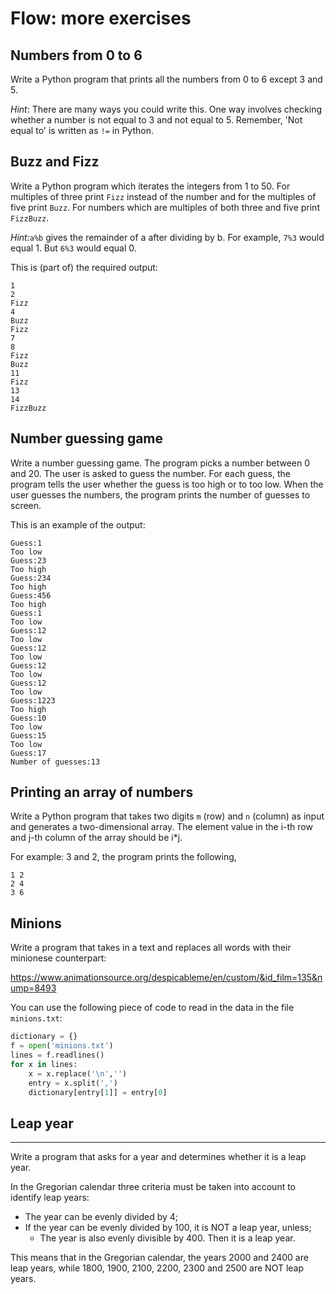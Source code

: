 # Flow: more exercises

## Numbers from 0 to 6

Write a Python program that prints all the numbers from 0 to 6 except 3 and 5.

*Hint*: There are many ways you could write this. One way involves checking  whether a number is not equal to 3 and not equal to 5. Remember, 'Not equal to' is  written as `!=` in Python.

## Buzz and Fizz

Write a Python program which iterates the integers from 1 to 50. For  multiples of three print `Fizz` instead of the number and for the  multiples of five print `Buzz`. For numbers which are multiples of both  three and five print `FizzBuzz`.

*Hint:*`a%b` gives the remainder of a after dividing by b. For example, `7%3` would equal 1. But `6%3` would equal 0.

This is (part of) the required output:

```
1
2
Fizz
4
Buzz
Fizz
7
8
Fizz
Buzz
11
Fizz
13
14
FizzBuzz
```

## Number guessing game

Write a number guessing game. The program picks a number between 0  and 20. The user is asked to guess the number. For each guess, the  program tells the user whether the guess is too high or to too low. When the user guesses the numbers, the program prints the number of guesses to screen. 

This is an example of the output:

```
Guess:1
Too low
Guess:23
Too high
Guess:234
Too high
Guess:456
Too high
Guess:1
Too low
Guess:12
Too low
Guess:12
Too low
Guess:12
Too low
Guess:12
Too low
Guess:1223
Too high
Guess:10
Too low
Guess:15
Too low
Guess:17
Number of guesses:13
```

## Printing an array of numbers

Write a Python program that takes two digits `m` (row) and `n` (column) as input and generates a two-dimensional array. The element value in the i-th row and j-th column of the array should be i*j.

For example: 3 and 2, the program prints the following,

```
1 2
2 4
3 6
```

## Minions

Write a program that takes in a text and replaces all words with their minionese counterpart:

https://www.animationsource.org/despicableme/en/custom/&id_film=135&nump=8493

You can use the following piece of code to read in the data in the file `minions.txt`:

```python
dictionary = {}
f = open('minions.txt')
lines = f.readlines()
for x in lines:
    x = x.replace('\n','')
    entry = x.split(',')
    dictionary[entry[1]] = entry[0]
```

## Leap year

******************************************************

Write a program that asks for a year and determines whether it is a leap year.

In the Gregorian calendar three criteria must be taken into account to identify leap years:

+ The year can be evenly divided by 4;
+ If the year can be evenly divided by 100, it is NOT a leap year, unless;
  + The year is also evenly divisible by 400. Then it is a leap year.

This means that in the Gregorian calendar, the years 2000 and 2400 are leap years, while 1800, 1900, 2100, 2200, 2300 and 2500 are NOT leap years.

